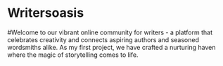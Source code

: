 # Writersoasis

#Welcome to our vibrant online community for writers - a platform that celebrates creativity and connects aspiring authors and seasoned wordsmiths alike. As my first project, we have crafted a nurturing haven where the magic of storytelling comes to life.
